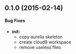 ## 0.1.0 (2015-02-14)


#### Bug Fixes

* **init:** 
    * copy aurelia skeleton
    * create cloud9 workspace
    * remove useless files